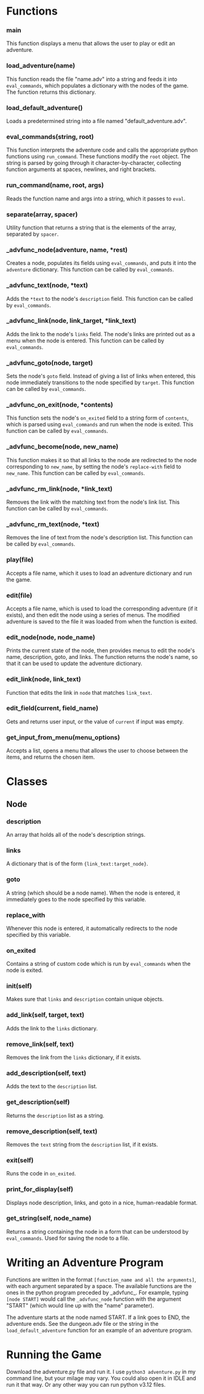 # Functions

### main
This function displays a menu that allows the user to play or edit an adventure.

### load_adventure(name)
This function reads the file "name.adv" into a string and feeds it into `eval_commands`, which populates a dictionary with the nodes of the game. The function returns this dictionary.

### load_default_adventure()
Loads a predetermined string into a file named "default_adventure.adv".

### eval_commands(string, root)
This function interprets the adventure code and calls the appropriate python functions using `run_command`. These functions modify the `root` object.
The string is parsed by going through it character-by-character, collecting function arguments at spaces, newlines, and right brackets.

### run_command(name, root, args)
Reads the function name and args into a string, which it passes to `eval`.

### separate(array, spacer)
Utility function that returns a string that is the elements of the array, separated by `spacer`.

### _advfunc_node(adventure, name, *rest)
Creates a node, populates its fields using `eval_commands`, and puts it into the `adventure` dictionary. This function can be called by `eval_commands`.

### _advfunc_text(node, *text)
Adds the `*text` to the node's `description` field. This function can be called by `eval_commands`.

### _advfunc_link(node, link_target, *link_text)
Adds the link to the node's `links` field. The node's links are printed out as a menu when the node is entered. This function can be called by `eval_commands`.

### _advfunc_goto(node, target)
Sets the node's `goto` field. Instead of giving a list of links when entered, this node immediately transitions to the node specified by `target`. This function can be called by `eval_commands`.

### _advfunc_on_exit(node, *contents)
This function sets the node's `on_exited` field to a string form of `contents`, which is parsed using `eval_commands` and run when the node is exited. This function can be called by `eval_commands`.

### _advfunc_become(node, new_name)
This function makes it so that all links to the node are redirected to the node corresponding to `new_name`, by setting the node's `replace-with` field to `new_name`. This function can be called by `eval_commands`.

### _advfunc_rm_link(node, *link_text)
Removes the link with the matching text from the node's link list. This function can be called by `eval_commands`.

### _advfunc_rm_text(node, *text)
Removes the line of text from the node's description list. This function can be called by `eval_commands`.

### play(file)
Accepts a file name, which it uses to load an adventure dictionary and run the game.

### edit(file)
Accepts a file name, which is used to load the corresponding adventure (if it exists), and then edit the node using a series of menus. The modified adventure is saved to the file it was loaded from when the function is exited.

### edit_node(node, node_name)
Prints the current state of the node, then provides menus to edit the node's name, description, goto, and links. The function returns the node's name, so that it can be used to update the adventure dictionary.

### edit_link(node, link_text)
Function that edits the link in `node` that matches `link_text`.

### edit_field(current, field_name)
Gets and returns user input, or the value of `current` if input was empty.

### get_input_from_menu(menu_options)
Accepts a list, opens a menu that allows the user to choose between the items, and returns the chosen item.

# Classes

## Node

### description
An array that holds all of the node's description strings.

### links
A dictionary that is of the form `{link_text:target_node}`.

### goto
A string (which should be a node name). When the node is entered, it immediately goes to the node specified by this variable.

### replace_with
Whenever this node is entered, it automatically redirects to the node specified by this variable.

### on_exited
Contains a string of custom code which is run by `eval_commands` when the node is exited.

### __init__(self)
Makes sure that `links` and `description` contain unique objects.

### add_link(self, target, text)
Adds the link to the `links` dictionary.

### remove_link(self, text)
Removes the link from the `links` dictionary, if it exists.

### add_description(self, text)
Adds the text to the `description` list.

### get_description(self)
Returns the `description` list as a string.

### remove_description(self, text)
Removes the `text` string from the `description` list, if it exists.

### exit(self)
Runs the code in `on_exited`.

### print_for_display(self)
Displays node description, links, and goto in a nice, human-readable format.

### get_string(self, node_name)
Returns a string containing the node in a form that can be understood by `eval_commands`. Used for saving the node to a file.

# Writing an Adventure Program

Functions are written in the format `[function_name and all the arguments]`, with each argument separated by a space. The available functions are the ones in the python program preceded by \_advfunc\_. For example, typing `[node START]` would call the `_advfunc_node` function with the argument "START" (which would line up with the "name" parameter).

The adventure starts at the node named START. If a link goes to END, the adventure ends. See the dungeon.adv file or the string in the `load_default_adventure` function for an example of an adventure program.

# Running the Game
Download the adventure.py file and run it. I use `python3 adventure.py` in my command line, but your milage may vary. You could also open it in IDLE and run it that way. Or any other way you can run python v3.12 files.